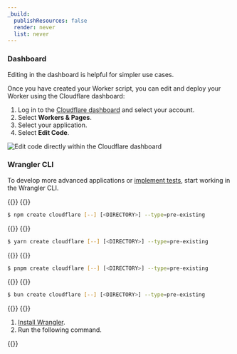 ```yaml
---
_build:
  publishResources: false
  render: never
  list: never
---
```


### Dashboard

Editing in the dashboard is helpful for simpler use cases.

Once you have created your Worker script, you can edit and deploy your Worker using the Cloudflare dashboard:

1. Log in to the [Cloudflare dashboard](https://dash.cloudflare.com) and select your account.
2. Select **Workers & Pages**.
3. Select your application.
4. Select **Edit Code**.

  ![Edit code directly within the Cloudflare dashboard](/images/workers/workers-edit-code.png)

### Wrangler CLI

To develop more advanced applications or [implement tests](/workers/testing/), start working in the Wrangler CLI.

{{<tabs labels="npm | yarn | pnpm | bun">}}
{{<tab label="npm" default="true">}}
```sh
$ npm create cloudflare [--] [<DIRECTORY>] --type=pre-existing
```
{{</tab>}}
{{<tab label="yarn">}}
```sh
$ yarn create cloudflare [--] [<DIRECTORY>] --type=pre-existing
```
{{</tab>}}
{{<tab label="pnpm">}}
```sh
$ pnpm create cloudflare [--] [<DIRECTORY>] --type=pre-existing
```
{{</tab>}}
{{<tab label="bun">}}
```sh
$ bun create cloudflare [--] [<DIRECTORY>] --type=pre-existing
```
{{</tab>}}
{{</tabs>}}

1. [Install Wrangler](/workers/wrangler/install-and-update/).
2. Run the following command.

{{<render file="_wrangler-from-dash-rec.md">}}
<br/>